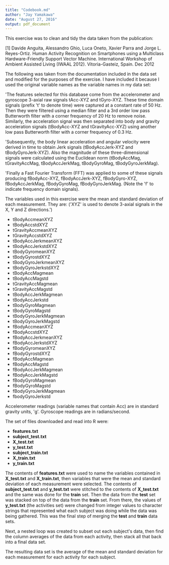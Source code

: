 ```yaml
---
title: "Codebook.md"
author: "Jay Yamakawa"
date: "August 27, 2016"
output: pdf_document
---
```

This exercise was to clean and tidy the data taken from the publication:

[1] Davide Anguita, Alessandro Ghio, Luca Oneto, Xavier Parra and Jorge L. Reyes-Ortiz. Human Activity Recognition on Smartphones using a Multiclass Hardware-Friendly Support Vector Machine. International Workshop of Ambient Assisted Living (IWAAL 2012). Vitoria-Gasteiz, Spain. Dec 2012

The following was taken from the documentation included in the data set and modified for the purposes of the exercise. I have included it because I used the original variable names as the variable names in my data set:

'The features selected for this database come from the accelerometer and gyroscope 3-axial raw signals tAcc-XYZ and tGyro-XYZ. These time domain signals (prefix 't' to denote time) were captured at a constant rate of 50 Hz. Then they were filtered using a median filter and a 3rd order low pass Butterworth filter with a corner frequency of 20 Hz to remove noise. Similarly, the acceleration signal was then separated into body and gravity acceleration signals (tBodyAcc-XYZ and tGravityAcc-XYZ) using another low pass Butterworth filter with a corner frequency of 0.3 Hz. 

'Subsequently, the body linear acceleration and angular velocity were derived in time to obtain Jerk signals (tBodyAccJerk-XYZ and tBodyGyroJerk-XYZ). Also the magnitude of these three-dimensional signals were calculated using the Euclidean norm (tBodyAccMag, tGravityAccMag, tBodyAccJerkMag, tBodyGyroMag, tBodyGyroJerkMag). 

'Finally a Fast Fourier Transform (FFT) was applied to some of these signals producing fBodyAcc-XYZ, fBodyAccJerk-XYZ, fBodyGyro-XYZ, fBodyAccJerkMag, fBodyGyroMag, fBodyGyroJerkMag. (Note the 'f' to indicate frequency domain signals). 

 


The variables used in this exercise were the mean and standard deviation of each measurement.  They are:
('XYZ' is used to denote 3-axial signals in the X, Y and Z directions.')

- tBodyAccmeanXYZ
- tBodyAccstdXYZ
- tGravityAccmeanXYZ
- tGravityAccstdXYZ
- tBodyAccJerkmeanXYZ
- tBodyAccJerkstdXYZ
- tBodyGyromeanXYZ
- tBodyGyrostdXYZ
- tBodyGyroJerkmeanXYZ
- tBodyGyroJerkstdXYZ
- tBodyAccMagmean
- tBodyAccMagstd
- tGravityAccMagmean
- tGravityAccMagstd
- tBodyAccJerkMagmean
- tBodyAccJerkstd
- tBodyGyroMagmean
- tBodyGyroMagstd
- tBodyGyroJerkMagmean
- tBodyGyroJerkMagstd
- fBodyAccmeanXYZ
- fBodyAccstdXYZ
- fBodyAccJerkmeanXYZ
- fBodyAccJerkstdXYZ
- fBodyGyromeanXYZ
- fBodyGyrostdXYZ
- fBodyAccMagmean
- fBodyAccMagstd
- fBodyAccJerkMagmean
- fBodyAccJerkMagstd
- fBodyGyroMagmean
- fBodyGyroMagstd
- fBodyGyroJerkMagmean
- fbodyGyroJerkstd

Accelerometer readings (variable names that contain Acc) are in standard gravity units, 'g'. Gyroscope readings are in radians/second. 

The set of files downloaded and read into R were:

* **features.txt**
* **subject_test.txt**
* **X_test.txt**
* **y_test.txt**
* **subject_train.txt**
* **X_train.txt**
* **y_train.txt**

The contents of **features.txt** were used to name the variables contained in **X_test.txt** and **X_train.txt**, then variables that were the mean and standard deviation of each measurement were selected. The contents of **subject_test.txt** and **y_test.txt** were stitched to the contents of **X_test.txt** and the same was done for the **train** set. Then the data from the **test** set was stacked on top of the data from the **train** set. From there, the values of **y_test.txt** (the activities set) were changed from integer values to character strings that represented what each subject was doing while the data was being gathered. This was the final step of merging the **test** and **train** data sets.

Next, a nested loop was created to subset out each subject's data, then find the column averages of the data from each activity, then stack all that back into a final data set.

The resulting data set is the average of the mean and standard deviation for each measurement for each activity for each subject.
